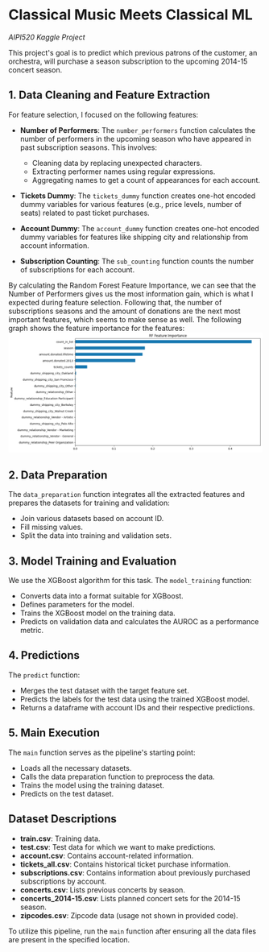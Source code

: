 # Classical Music Meets Classical ML

*AIPI520 Kaggle Project*

This project's goal is to predict which previous patrons of the customer, an orchestra, will purchase a season subscription to the upcoming 2014-15 concert season.

## 1. Data Cleaning and Feature Extraction
For feature selection, I focused on the following features:
- **Number of Performers**: The `number_performers` function calculates the number of performers in the upcoming season who have appeared in past subscription seasons. This involves:
  - Cleaning data by replacing unexpected characters.
  - Extracting performer names using regular expressions.
  - Aggregating names to get a count of appearances for each account.
  
- **Tickets Dummy**: The `tickets_dummy` function creates one-hot encoded dummy variables for various features (e.g., price levels, number of seats) related to past ticket purchases.
  
- **Account Dummy**: The `account_dummy` function creates one-hot encoded dummy variables for features like shipping city and relationship from account information.

- **Subscription Counting**: The `sub_counting` function counts the number of subscriptions for each account.

By calculating the Random Forest Feature Importance, we can see that the Number of Performers gives us the most information gain, which is what I expected during feature selection. Following that, the number of subscriptions seasons and the amount of donations are the next most important features, which seems to make sense as well. The following graph shows the feature importance for the features:
![Alt text](FR_Feature.png)
## 2. Data Preparation
The `data_preparation` function integrates all the extracted features and prepares the datasets for training and validation:
- Join various datasets based on account ID.
- Fill missing values.
- Split the data into training and validation sets.

## 3. Model Training and Evaluation
We use the XGBoost algorithm for this task. The `model_training` function:
- Converts data into a format suitable for XGBoost.
- Defines parameters for the model.
- Trains the XGBoost model on the training data.
- Predicts on validation data and calculates the AUROC as a performance metric.

## 4. Predictions
The `predict` function:
- Merges the test dataset with the target feature set.
- Predicts the labels for the test data using the trained XGBoost model.
- Returns a dataframe with account IDs and their respective predictions.

## 5. Main Execution
The `main` function serves as the pipeline's starting point:
- Loads all the necessary datasets.
- Calls the data preparation function to preprocess the data.
- Trains the model using the training dataset.
- Predicts on the test dataset.

## Dataset Descriptions
- **train.csv**: Training data.
- **test.csv**: Test data for which we want to make predictions.
- **account.csv**: Contains account-related information.
- **tickets_all.csv**: Contains historical ticket purchase information.
- **subscriptions.csv**: Contains information about previously purchased subscriptions by account.
- **concerts.csv**: Lists previous concerts by season.
- **concerts_2014-15.csv**: Lists planned concert sets for the 2014-15 season.
- **zipcodes.csv**: Zipcode data (usage not shown in provided code).

To utilize this pipeline, run the `main` function after ensuring all the data files are present in the specified location.
